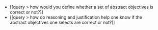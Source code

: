 - [[query > how would you define whether a set of abstract objectives is correct or not?]]
- [[query > how do reasoning and justification help one know if the abstract objectives one selects are correct or not?]]